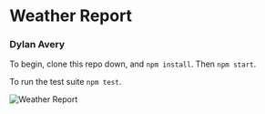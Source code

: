 # Weather Report

### Dylan Avery

To begin, clone this repo down, and `npm install`. Then `npm start`.

To run the test suite `npm test`.

![Weather Report](http://imgur.com/a/yVyNN)
